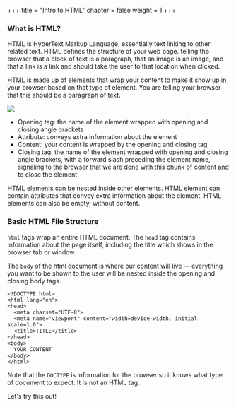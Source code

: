 +++
title = "Intro to HTML"
chapter = false
weight = 1
+++

### What is HTML?

HTML is HyperText Markup Language, essentially text linking to other related text. HTML defines the structure of your web page. telling the browser that a block of text is a paragraph, that an image is an image, and that a link is a link and should take the user to that location when clicked.

HTML is made up of elements that wrap your content to make it show up in your browser based on that type of element. You are telling your browser that this should be a paragraph of text.

![](/images/HTMLElement.png)

- Opening tag: the name of the element wrapped with opening and closing angle brackets
- Attribute: conveys extra information about the element
- Content: your content is wrapped by the opening and closing tag
- Closing tag: the name of the element wrapped with opening and closing angle brackets, with a forward slash preceding the element name, signaling to the browser that we are done with this chunk of content and to close the element

HTML elements can be nested inside other elements. HTML element can contain attributes that convey extra information about the element. HTML elements can also be empty, without content.

### Basic HTML File Structure

`html` tags wrap an entire HTML document. The `head` tag contains information about the page itself, including the title which shows in the browser tab or window.

The `body` of the html document is where our content will live — everything you want to be shown to the user will be nested inside the opening and closing body tags.

```
<!DOCTYPE html>
<html lang="en">
<head>
  <meta charset="UTF-8">
  <meta name="viewport" content="width=device-width, initial-scale=1.0">
  <title>TITLE</title>
</head>
<body>
  YOUR CONTENT
</body>
</html>
```

Note that the `DOCTYPE` is information for the browser so it knows what type of document to expect. It is not an HTML tag.

Let's try this out!